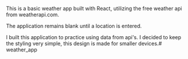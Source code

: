 This is a basic weather app built with React, utilizing the free weather api from weatherapi.com.

The application remains blank until a location is entered.

I built this application to practice using data from api's.
I decided to keep the styling very simple, this design is made for smaller devices.#   w e a t h e r _ a p p  
 